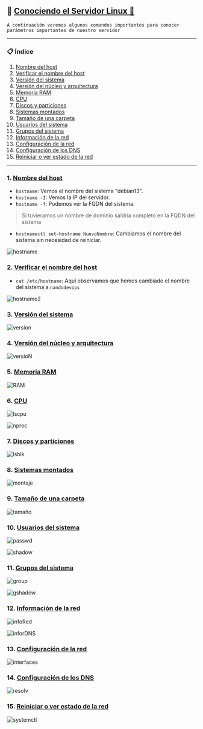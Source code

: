 ## 🐧 [Conociendo el Servidor Linux 🐧](README.md)

`A continuación veremos algunos comandos importantes para conocer parámetros importantes de nuestro servidor`

---

### 📋 Índice

1. [Nombre del host](#1-nombre-del-host)
2. [Verificar el nombre del host](#2-verificar-el-nombre-del-host)
3. [Versión del sistema](#3-versión-del-sistema)
4. [Versión del núcleo y arquitectura](#4-versión-del-núcleo-y-arquitectura)
5. [Memoria RAM](#5-memoria-ram)
6. [CPU](#6-cpu)
7. [Discos y particiones](#7-discos-y-particiones)
8. [Sistemas montados](#8-sistemas-montados)
9. [Tamaño de una carpeta](#9-tamaño-de-una-carpeta)
10. [Usuarios del sistema](#10-usuarios-del-sistema)
11. [Grupos del sistema](#11-grupos-del-sistema)
12. [Información de la red](#12-información-de-la-red)
13. [Configuración de la red](#13-configuración-de-la-red)
14. [Configuración de los DNS](#14-configuración-de-los-dns)
15. [Reiniciar o ver estado de la red](#15-reiniciar-o-ver-estado-de-la-red)

---

### 1. [Nombre del host](#-índice) 

- `hostname`: Vemos el nombre del sistema "debian13".
- `hostname -I`: Vemos la IP del servidor.
- `hostname -f`: Podemos ver la FQDN del sistema.

> Si tuvieramos un nombre de dominio saldría completo en la FQDN del sistema

- `hostnamectl set-hostname NuevoNombre`: Cambiamos el nombre del sistema sin necesidad de reiniciar.

![hostname](/img/hostname.png)

### 2. [Verificar el nombre del host](#-índice)

- `cat /etc/hostname`: Aquí observamos que hemos cambiado el nombre del sistema a `nandodevops`

![hostname2](/img/catHostname.png)

### 3. [Versión del sistema](#-índice)

![version](/img/version.png)

### 4. [Versión del núcleo y arquitectura](#-índice)

![versioN](/img/versionNucleo.png)

### 5. [Memoria RAM](#-índice)

![RAM](/img/memoria.png)

### 6. [CPU](#-índice)

![lscpu](/img/lscpu.png)

![nproc](/img/nproc.png)

### 7. [Discos y particiones](#-índice)

![lsblk](/img/discosParticiones.png)

### 8. [Sistemas montados](#-índice)

![montaje](/img/sistemasMontados.png)

### 9. [Tamaño de una carpeta](#-índice)

![tamaño](/img/tamanoCarpeta.png)

### 10. [Usuarios del sistema](#-índice)

![passwd](/img/passwd.png)

![shadow](/img/shadow.png)

### 11. [Grupos del sistema](#-índice)

![group](/img/group.png)

![gshadow](/img/gshadow.png)

### 12. [Información de la red](#-índice)

![infoRed](/img/infoRed.png)

![inforDNS](/img/infoDNS.png)

### 13. [Configuración de la red](#-índice)

![interfaces](/img/configRed.png)

### 14. [Configuración de los DNS](#-índice)

![resolv](/img/confgDNS.png)

### 15. [Reiniciar o ver estado de la red](#-índice)

![systemctl](/img/systemctlStatus.png)
